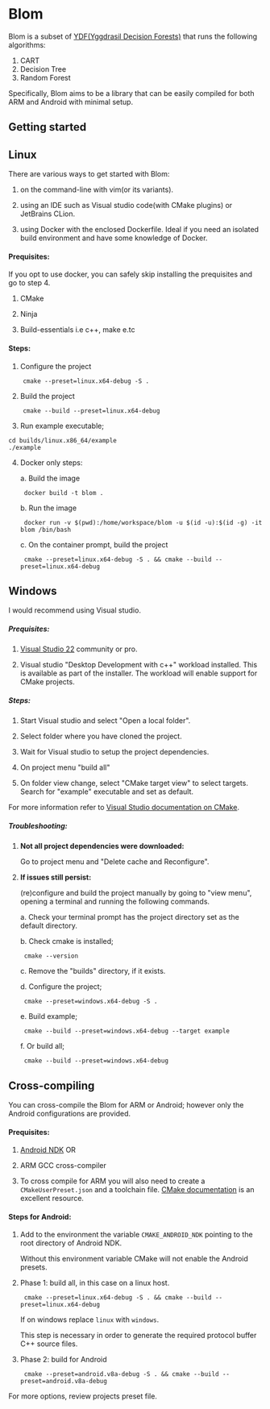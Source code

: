 # Blom
Blom is a subset of [YDF(Yggdrasil Decision Forests)](https://github.com/google/yggdrasil-decision-forests) that runs the following algorithms:

1. CART
2. Decision Tree
3. Random Forest

Specifically, Blom aims to be a library that can be easily compiled for both ARM and Android with minimal setup.

## Getting started

## Linux

There are various ways to get started with Blom: 

1. on the command-line with vim(or its variants).

2. using an IDE such as Visual studio code(with CMake plugins) or JetBrains CLion.

3. using Docker with the enclosed Dockerfile. Ideal if you need an isolated build environment and have some knowledge of Docker.

#### Prequisites:

If you opt to use docker, you can safely skip installing the prequisites and go to step 4.

1. CMake

2. Ninja

3. Build-essentials i.e c++, make e.tc

#### Steps:

1. Configure the project

```
    cmake --preset=linux.x64-debug -S .
```

2. Build the project

```
    cmake --build --preset=linux.x64-debug
```

3. Run example executable;

```
cd builds/linux.x86_64/example
./example
```

4. Docker only steps:

   a. Build the image

        docker build -t blom .

   b. Run the image

        docker run -v $(pwd):/home/workspace/blom -u $(id -u):$(id -g) -it blom /bin/bash

   c. On the container prompt, build the project

        cmake --preset=linux.x64-debug -S . && cmake --build --preset=linux.x64-debug

## Windows

I would recommend using Visual studio.

##### Prequisites:

1. [Visual Studio 22](https://visualstudio.microsoft.com/downloads/) community or pro.

2. Visual studio "Desktop Development with c++" workload installed. This is available as part of the installer.
   The workload will enable support for CMake projects.

##### Steps:

1. Start Visual studio and select "Open a local folder".

2. Select folder where you have cloned the project.

3. Wait for Visual studio to setup the project dependencies.

4. On project menu "build all"

4. On folder view change, select "CMake target view" to select targets. Search for "example" executable and set as default.

For more information refer to [Visual Studio documentation on CMake](https://learn.microsoft.com/en-us/cpp/build/cmake-projects-in-visual-studio?view=msvc-170).

##### Troubleshooting:

1. **Not all project dependencies were downloaded:**

   Go to project menu and "Delete cache and Reconfigure".
   
2. **If issues still persist:**
   
   (re)configure and build the project manually by going to "view menu", opening a terminal and running the following commands.

   a. Check your terminal prompt has the project directory set as the default directory.

   b. Check cmake is installed;

        cmake --version

   c. Remove the "builds" directory, if it exists.

   d. Configure the project;

        cmake --preset=windows.x64-debug -S .

   e. Build example;

        cmake --build --preset=windows.x64-debug --target example

   f. Or build all;

        cmake --build --preset=windows.x64-debug

## Cross-compiling

You can cross-compile the Blom for ARM or Android; however only the Android configurations are provided.

#### Prequisites:

1. [Android NDK](https://developer.android.com/ndk) OR

2. ARM GCC cross-compiler

3. To cross compile for ARM you will also need to create a `CMakeUserPreset.json` and a toolchain file.
   [CMake documentation](https://cmake.org/cmake/help/book/mastering-cmake/chapter/Cross%20Compiling%20With%20CMake.html) is an excellent resource.

#### Steps for Android:

1. Add to the environment the variable `CMAKE_ANDROID_NDK` pointing to the root directory of Android NDK.
 
    Without this environment variable CMake will not enable the Android presets.

2. Phase 1: build all, in this case on a linux host.

        cmake --preset=linux.x64-debug -S . && cmake --build --preset=linux.x64-debug

   If on windows replace `linux` with `windows`.

   This step is necessary in order to generate the required protocol buffer C++ source files.

3. Phase 2: build for Android

        cmake --preset=android.v8a-debug -S . && cmake --build --preset=android.v8a-debug

For more options, review projects preset file.

